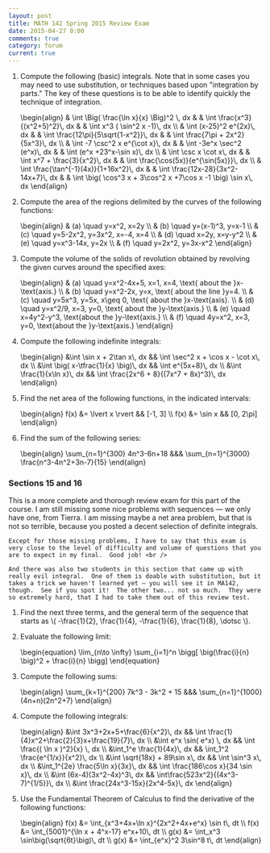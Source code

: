 ```yaml
---
layout: post
title: MATH 142 Spring 2015 Review Exam
date: 2015-04-27 0:00
comments: true
category: forum
current: true
---
```


1. Compute the following (basic) integrals.  Note that in some cases you may need to use substitution, or techniques based upon "integration by parts."  The key of these questions is to be able to identify quickly the technique of integration.
	<div>
		\begin{align}
		& \int \Big( \frac{\ln x}{x} \Big)^2 \, dx &
		& \int \frac{x^3}{(x^2+5)^2}\, dx &
		& \int x^3 ( \sin^2 x -1)\, dx \\
		& \int (x-25)^2 e^{2x}\, dx &
		& \int \frac{12\pi}{5\sqrt{1-x^2}}\, dx &
		& \int \frac{7\pi + 2x^2}{5x^3}\, dx \\
		& \int -7 \csc^2 x e^{\cot x}\, dx &
		& \int -3e^x \sec^2 (e^x)\, dx &
		& \int (e^x +23^x-\sin x)\, dx \\
		& \int \csc x \cot x\, dx &
		& \int x^7 + \frac{3}{x^2}\, dx &
		& \int \frac{\cos(5x)}{e^{\sin(5x)}}\, dx \\
		& \int \frac{\tan^{-1}(4x)}{1+16x^2}\, dx &
		& \int \frac{12x-28}{3x^2-14x+7}\, dx &
		& \int \big( \cos^3 x + 3\cos^2 x +7\cos x -1 \big) \sin x\, dx
		\end{align}
	</div>

2. Compute the area of the regions delimited by the curves of the following functions:
	<div>
		\begin{align}
		& (a) \quad y=x^2, x=2y \\
		& (b) \quad y=(x-1)^3, y=x-1 \\
		& (c) \quad y=5-2x^2, y=3x^2, x=-4, x=4 \\
		& (d) \quad x=2y, x=y-y^2 \\
		& (e) \quad y=x^3-14x, y=2x \\
		& (f) \quad y=2x^2, y=3x-x^2
		\end{align}
	</div>

3. Compute the volume of the solids of revolution obtained by revolving the given curves around the specified axes:
	<div>
		\begin{align}
		& (a) \quad y=x^2-4x+5, x=1, x=4, \text{ about the }x-\text{axis.} \\
		& (b) \quad y=x^2-2x, y=x, \text{ about the line }y=4. \\
		& (c) \quad y=5x^3, y=5x, x\geq 0, \text{ about the }x-\text{axis}. \\
		& (d) \quad y=x^2/9, x=3, y=0, \text{ about the }y-\text{axis.} \\
		& (e) \quad x=4y^2-y^3, \text{about the }y-\text{axis.} \\
		& (f) \quad 4y=x^2, x=3, y=0, \text{about the }y-\text{axis.}
		\end{align}
	</div>

4. Compute the following indefinite integrals:
	<div>
		\begin{align}
		&\int \sin x + 2\tan x\, dx && \int \sec^2 x + \cos x - \cot x\, dx \\
		&\int \big( x-\tfrac{1}{x} \big)\, dx && \int e^{5x+8}\, dx \\
		&\int \frac{1}{x\ln x}\, dx && \int \frac{2x^6 + 8}{(7x^7 + 8x)^3}\, dx
		\end{align}
	</div>


5. Find the net area of the following functions, in the indicated intervals:
	<div>
		\begin{align}
		f(x) &= \lvert x \rvert && [-1, 3] \\
		f(x) &= \sin x && [0, 2\pi]	
		\end{align}
	</div>

6. Find the sum of the following series:
	<div>
		\begin{align}
		\sum_{n=1}^{300} 4n^3-6n+18 &&& \sum_{n=1}^{3000} \frac{n^3-4n^2+3n-7}{15}
		\end{align}
	</div>


<div class="well">
	<h3>Sections 15 and 16</h3>
	This is a more complete and thorough review exam for this part of the course.  I am still missing some nice problems with sequences — we only have one, from Tierra. I am missing maybe a net area problem, but that is not so terrible, because you posted a decent selection of definite integrals.<br />

	Except for those missing problems, I have to say that this exam is very close to the level of difficulty and volume of questions that you are to expect in my final.  Good job! <br />

	And there was also two students in this section that came up with really evil integral.  One of them is doable with substitution, but it takes a trick we haven't learned yet — you will see it in MA142, though.  See if you spot it!  The other two... not so much.  They were so extremely hard, that I had to take them out of this review test.
</div>

1. Find the next three terms, and the general term of the sequence that starts as <span>\\( -\frac{1}{2}, \frac{1}{4}, -\frac{1}{6}, \frac{1}{8}, \dotsc \\)</span>.

2. Evaluate the following limit:
	<div>
		\begin{equation}
		\lim_{n\to \infty} \sum_{i=1}^n \bigg[ \big(\frac{i}{n} \big)^2 + \frac{i}{n} \bigg]	
		\end{equation}
	</div>

3. Compute the following sums:
	<div>
		\begin{align}
		\sum_{k=1}^{200} 7k^3 - 3k^2 + 15 &&& \sum_{n=1}^{1000} (4n+n)(2n^2+7)	
		\end{align}
	</div>

4. Compute the following integrals:
	<div>
		\begin{align}
		&\int 3x^3+2x+5+\frac{6}{x^2}\, dx && \int \frac{1}{4}x^2+\frac{2}{3}x+\frac{19}{7}\, dx \\
		&\int e^x \sin( e^x) \, dx && \int \frac{( \ln x )^2}{x} \, dx \\
		&\int_1^e \frac{1}{4x}\, dx && \int_1^2 \frac{e^{1/x}}{x^2}\, dx \\
		&\int \sqrt{18x} + 89\sin x\, dx && \int \sin^3 x\, dx \\
		&\int_1^{2e} \frac{5\ln x}{3x}\, dx && \int \frac{186\cos x}{34 \sin x}\, dx \\
		&\int (6x-4)(3x^2-4x)^3\, dx && \int\frac{523x^2}{(4x^3-7)^{1/5}}\, dx \\
		&\int \frac{24x^3-15x}{2x^4-5x}\, dx
		\end{align}
	</div>

5. Use the Fundamental Theorem of Calculus to find the derivative of the following functions:
	<div>
		\begin{align}
		f(x) &= \int_{x^3+4x+\ln x}^{2x^2+4x+e^x} \sin t\, dt \\
		f(x) &= \int_{5001}^{\ln x + 4^x-17} e^x+10\, dt \\
		g(x) &= \int_x^3 \sin\big(\sqrt{6t}\big)\, dt \\
		g(x) &= \int_{e^x}^2 3\sin^8 t\, dt
		\end{align}
	</div>

